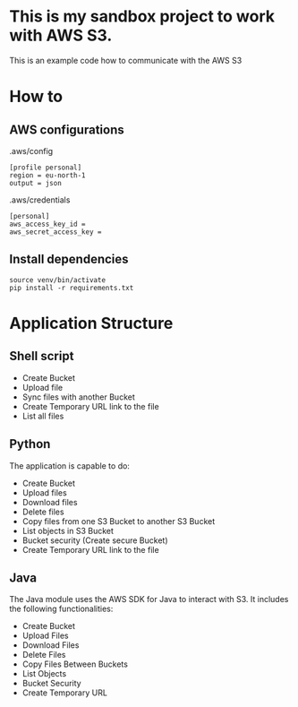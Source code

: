 # This is my sandbox project to work with AWS S3. 
This is an example code how to communicate with the AWS S3 

# How to


## AWS configurations
.aws/config
````shell
[profile personal]
region = eu-north-1
output = json
````

.aws/credentials
```sghell
[personal]
aws_access_key_id =
aws_secret_access_key =
```

## Install dependencies
```shell
source venv/bin/activate
pip install -r requirements.txt
```

# Application Structure

## Shell script
* Create Bucket
* Upload file
* Sync files with another Bucket
* Create Temporary URL link to the file
* List all files

## Python
The application is capable to do:
* Create Bucket
* Upload files
* Download files
* Delete files
* Copy files from one S3 Bucket to another S3 Bucket
* List objects in S3 Bucket
* Bucket security (Create secure Bucket)
* Create Temporary URL link to the file

## Java
The Java module uses the AWS SDK for Java to interact with S3. 
It includes the following functionalities:
* Create Bucket
* Upload Files
* Download Files
* Delete Files
* Copy Files Between Buckets
* List Objects
* Bucket Security
* Create Temporary URL

